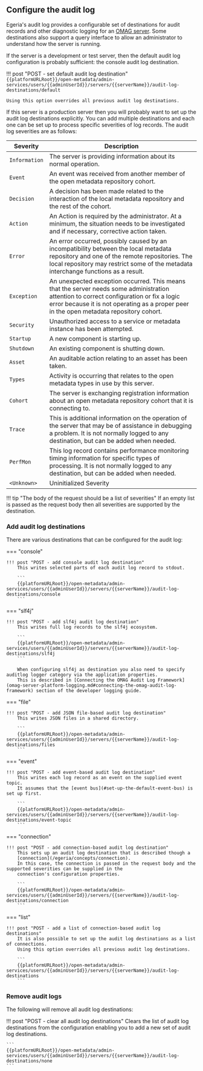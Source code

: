 <!-- SPDX-License-Identifier: CC-BY-4.0 -->
<!-- Copyright Contributors to the Egeria project. -->

## Configure the audit log

Egeria's audit log provides a configurable set of destinations for audit records and other
diagnostic logging for an [OMAG server](/egeria/concepts/omag-server). Some destinations also support a query interface
to allow an administrator to understand how the server is running.

If the server is a development or test server, then the default audit log configuration is probably
sufficient: the console audit log destination.

!!! post "POST - set default audit log destination"
    ```
    {{platformURLRoot}}/open-metadata/admin-services/users/{{adminUserId}}/servers/{{serverName}}/audit-log-destinations/default
    ```

    Using this option overrides all previous audit log destinations.

If this server is a production server then you will probably want to set up the audit log
destinations explicitly. You can add multiple destinations and each one can be set up
to process specific severities of log records. The audit log severities are as follows:

| Severity | Description |
|---|---|
| `Information` | The server is providing information about its normal operation. |
| `Event` | An event was received from another member of the open metadata repository cohort. |
| `Decision` | A decision has been made related to the interaction of the local metadata repository and the rest of the cohort. |
| `Action` | An Action is required by the administrator. At a minimum, the situation needs to be investigated and if necessary, corrective action taken. |
| `Error` | An error occurred, possibly caused by an incompatibility between the local metadata repository and one of the remote repositories. The local repository may restrict some of the metadata interchange functions as a result. |
| `Exception` | An unexpected exception occurred. This means that the server needs some administration attention to correct configuration or fix a logic error because it is not operating as a proper peer in the open metadata repository cohort. |
| `Security` | Unauthorized access to a service or metadata instance has been attempted. |
| `Startup` | A new component is starting up. |
| `Shutdown` | An existing component is shutting down. |
| `Asset` | An auditable action relating to an asset has been taken. |
| `Types` | Activity is occurring that relates to the open metadata types in use by this server. |
| `Cohort` | The server is exchanging registration information about an open metadata repository cohort that it is connecting to. |
| `Trace` | This is additional information on the operation of the server that may be of assistance in debugging a problem. It is not normally logged to any destination, but can be added when needed. |
| `PerfMon` | This log record contains performance monitoring timing information for specific types of processing. It is not normally logged to any destination, but can be added when needed. |
| `<Unknown>` | Uninitialized Severity |

!!! tip "The body of the request should be a list of severities"
    If an empty list is passed as the request body then all severities are supported by the destination.

### Add audit log destinations

There are various destinations that can be configured for the audit log:

=== "console"

    !!! post "POST - add console audit log destination"
        This writes selected parts of each audit log record to stdout.

        ```
        {{platformURLRoot}}/open-metadata/admin-services/users/{{adminUserId}}/servers/{{serverName}}/audit-log-destinations/console
        ```

=== "slf4j"

    !!! post "POST - add slf4j audit log destination"
        This writes full log records to the slf4j ecosystem.

        ```
        {{platformURLRoot}}/open-metadata/admin-services/users/{{adminUserId}}/servers/{{serverName}}/audit-log-destinations/slf4j
        ```

        When configuring slf4j as destination you also need to specify auditlog logger category via the application properties.
        This is described in [Connecting the OMAG Audit Log Framework](omag-server-platform-logging.md#connecting-the-omag-audit-log-framework) section of the developer logging guide.

=== "file"

    !!! post "POST - add JSON file-based audit log destination"
        This writes JSON files in a shared directory.

        ```
        {{platformURLRoot}}/open-metadata/admin-services/users/{{adminUserId}}/servers/{{serverName}}/audit-log-destinations/files
        ```

=== "event"

    !!! post "POST - add event-based audit log destination"
        This writes each log record as an event on the supplied event topic.
        It assumes that the [event bus](#set-up-the-default-event-bus) is set up first.

        ```
        {{platformURLRoot}}/open-metadata/admin-services/users/{{adminUserId}}/servers/{{serverName}}/audit-log-destinations/event-topic
        ```

=== "connection"

    !!! post "POST - add connection-based audit log destination"
        This sets up an audit log destination that is described though a
        [connection](/egeria/concepts/connection).
        In this case, the connection is passed in the request body and the supported severities can be supplied in the
        connection's configuration properties.

        ```
        {{platformURLRoot}}/open-metadata/admin-services/users/{{adminUserId}}/servers/{{serverName}}/audit-log-destinations/connection
        ```

=== "list"

    !!! post "POST - add a list of connection-based audit log destinations"
        It is also possible to set up the audit log destinations as a list of connections.
        Using this option overrides all previous audit log destinations.

        ```
        {{platformURLRoot}}/open-metadata/admin-services/users/{{adminUserId}}/servers/{{serverName}}/audit-log-destinations
        ```

### Remove audit logs

The following will remove all audit log destinations:

!!! post "POST - clear all audit log destinations"
    Clears the list of audit log destinations from the configuration enabling you to add a new set of audit log destinations.

    ```
    {{platformURLRoot}}/open-metadata/admin-services/users/{{adminUserId}}/servers/{{serverName}}/audit-log-destinations/none
    ```
